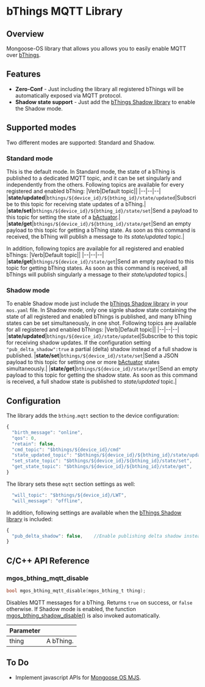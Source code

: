 # bThings MQTT Library
## Overview
Mongoose-OS library that allows you allows you to easily enable MQTT over [bThings](https://github.com/diy365-mgos/bthing).
## Features
- **Zero-Conf** - Just including the library all registered bThings will be automatically exposed via MQTT protocol.
- **Shadow state support** - Just add the [bThings Shadow library](https://github.com/diy365-mgos/bthing-shadow) to enable the Shadow mode.
## Supported modes
Two different modes are supported: Standard and Shadow.
### Standard mode
This is the default mode. In Standard mode, the state of a bThing is published to a dedicated MQTT topic, and it can be set singularly and independently from the others. Following topics are available for every registered and enabled bThing:
|Verb|Default topic||
|--|--|--|
|**state/updated**|`bthings/${device_id}/${bthing_id}/state/updated`|Subscribe to this topic for receiving state updates of a bThing.|
|**state/set**|`bthings/${device_id}/${bthing_id}/state/set`|Send a payload to this topic for setting the state of a [bActuator](https://github.com/diy365-mgos/bactuator).| 
|**state/get**|`bthings/${device_id}/${bthing_id}/state/get`|Send an empty payload to this topic for getting a bThing state. As soon as this command is received, the bThing will publish a message to its *state/updated* topic.|

In addition, following topics are available for all registered and enabled bThings:
|Verb|Default topic||
|--|--|--|
|**state/get**|`bthings/${device_id}/state/get`|Send an empty payload to this topic for getting bThing states. As soon as this command is received, all bThings will publish singularly a message to their *state/updated* topics.|

### Shadow mode
To enable Shadow mode just include the [bThings Shadow library](https://github.com/diy365-mgos/bthing-shadow) in your `mos.yaml` file. In Shadow mode, only one signle shadow state containing the state of all registered and enabled bThings is published, and many bThing states can be set simultaneously, in one shot. Following topics are available for all registered and enabled bThings:
|Verb|Default topic||
|--|--|--|
|**state/updated**|`bthings/${device_id}/state/updated`|Subscribe to this topic for receiving shadow updates. If the configuration setting `"pub_delta_shadow":true` a partial (delta) shadow instead of a full shadow is published. 
|**state/set**|`bthings/${device_id}/state/set`|Send a JSON payload to this topic for setting one or more [bActuator](https://github.com/diy365-mgos/bactuator) states simultaneously.| 
|**state/get**|`bthings/${device_id}/state/get`|Send an empty payload to this topic for getting the shadow state. As soon as this command is received, a full shadow state is published to *state/updated* topic.|
## Configuration
The library adds the `bthing.mqtt` section to the device configuration:
```javascript
{
  "birth_message": "online",                                                  // Default MQTT birth message
  "qos": 0,                                                                   // Default MQTT QOS value for publishing messages
  "retain": false,                                                            // Default MQTT retain value for publishing messages
  "cmd_topic": "$bthings/${device_id}/cmd"                                    // The the topic for sending commands to the device
  "state_updated_topic": "$bthings/${device_id}/${bthing_id}/state/updated",  // The the topic for publishing state updates
  "set_state_topic": "$bthings/${device_id}/${bthing_id}/state/set",          // The the topic for receiving set-state messages
  "get_state_topic": "$bthings/${device_id}/${bthing_id}/state/get",          // The the topic for getting the state
}
```
The library sets these `mqtt` section settings as well:
```javascript
  "will_topic": "$bthings/${device_id}/LWT",
  "will_message": "offline",
```
In addition, following settings are available when the [bThings Shadow library](https://github.com/diy365-mgos/bthing-shadow) is included:
```javascript
{
  "pub_delta_shadow": false,    //Enable publishing delta shadow instead of the full one
}
```
## C/C++ API Reference
### mgos_bthing_mqtt_disable
```c
bool mgos_bthing_mqtt_disable(mgos_bthing_t thing);
```
Disables MQTT messages for a bThing. Returns `true` on success, or `false` otherwise. If Shadow mode is enabled, the function [mgos_bthing_shadow_disable()](https://github.com/diy365-mgos/bthing-shadow#mgos_bthing_shadow_disable) is also invoked automatically.

|Parameter||
|--|--| 
|thing|A bThing.|
## To Do
- Implement javascript APIs for [Mongoose OS MJS](https://github.com/mongoose-os-libs/mjs).
